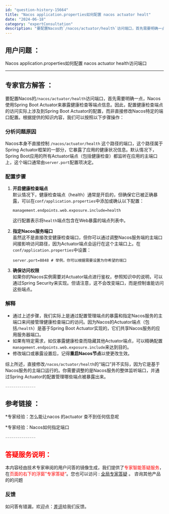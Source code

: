 ```yaml
---
id: "question-history-15664"
title: "Nacos application.properties如何配置 nacos actuator healt"
date: "2024-06-18"
category: "expertConsultation"
description: "要配置Nacos的`/nacos/actuator/health`访问端口，首先需要明确一点，Nacos使用Spring Boot Actuator来暴露健康检查等端点信息。因此，配置健康检查端点的访问实际上涉及到Spring Boot Actuator的配置，而非直接修改Nacos特定的端口配置。"
---
```


## 用户问题 ： 
 Nacos application.properties如何配置 nacos actuator health访问端口  

---------------
## 专家官方解答 ：

要配置Nacos的`/nacos/actuator/health`访问端口，首先需要明确一点，Nacos使用Spring Boot Actuator来暴露健康检查等端点信息。因此，配置健康检查端点的访问实际上涉及到Spring Boot Actuator的配置，而非直接修改Nacos特定的端口配置。根据提供的知识内容，我们可以按照以下步骤操作：

### 分析问题原因

Nacos本身不直接控制 `/nacos/actuator/health` 这个路径的端口，这个路径属于Spring Actuator框架的一部分，它暴露了应用的健康状况信息。默认情况下，Spring Boot应用的所有Actuator端点（包括健康检查）都监听在应用的主端口上，这个端口通常由`server.port`配置项决定。

### 配置步骤

1. **开启健康检查端点**  
   默认情况下，健康检查端点（health）通常是开启的，但确保它已被正确暴露，可以在`conf/application.properties`中添加或确认以下配置：
   ```properties
   management.endpoints.web.exposure.include=health
   ```
   这行配置表示将`health`端点包含在Web暴露的端点列表中。

2. **指定Nacos服务端口**  
   虽然这不是直接改变健康检查端口，但你可以通过调整Nacos服务端的主端口间接影响访问路径，因为Actuator端点会运行在这个主端口上。在`conf/application.properties`中设置：
   ```properties
   server.port=8848 # 举例，你可以根据需要设置为你希望的端口
   ```

3. **确保访问权限**  
   如果你的Nacos实例需要对Actuator端点进行鉴权，参照知识中的说明，可以通过Spring Security来实现。但请注意，这不会改变端口，而是控制谁能访问这些端点。

### 解释

- 通过上述步骤，我们实际上是通过配置管理端点的暴露和指定Nacos服务的主端口来间接管理健康检查端口的访问。因为Nacos的Actuator端点（包括`/health`）是基于Spring Boot Actuator实现的，它们共享Nacos服务的应用服务器端口。
- 如果有特定需求，如仅暴露健康检查而隐藏其他Actuator端点，可以精确配置`management.endpoints.web.exposure.include`来达到目的。
- 修改端口或暴露设置后，记得**重启Nacos节点**以使更改生效。

综上所述，直接修改`/nacos/actuator/health`的“端口”并不实际，因为它是基于Nacos服务的主端口运行的。你需要调整的是Nacos服务的整体监听端口，并通过Spring Actuator的配置管理哪些端点被暴露出来。


<font color="#949494">---------------</font> 


## 参考链接 ：

*专家经验：怎么能让nacos 的actuator 查不到任何信息呢 
 
 *专家经验：Nacos如何指定端口 


 <font color="#949494">---------------</font> 
 


## <font color="#FF0000">答疑服务说明：</font> 

本内容经由技术专家审阅的用户问答的镜像生成，我们提供了<font color="#FF0000">专家智能答疑服务</font>，在<font color="#FF0000">页面的右下的浮窗”专家答疑“</font>。您也可以访问 : [全局专家答疑](https://answer.opensource.alibaba.com/docs/intro) 。 咨询其他产品的的问题

### 反馈
如问答有错漏，欢迎点：[差评](https://ai.nacos.io/user/feedbackByEnhancerGradePOJOID?enhancerGradePOJOId=15716)给我们反馈。
